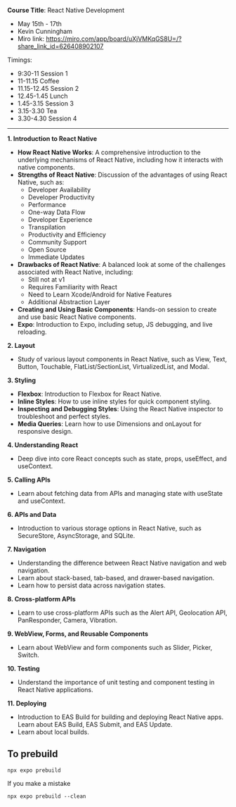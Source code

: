 **Course Title**: React Native Development

- May 15th - 17th
- Kevin Cunningham
- Miro link: https://miro.com/app/board/uXjVMKqGS8U=/?share_link_id=626408902107

Timings:

- 9:30-11 Session 1
- 11-11.15 Coffee
- 11.15-12.45 Session 2
- 12.45-1.45 Lunch
- 1.45-3.15 Session 3
- 3.15-3.30 Tea
- 3.30-4.30 Session 4

---

**1. Introduction to React Native**
   - **How React Native Works**: A comprehensive introduction to the underlying mechanisms of React Native, including how it interacts with native components.
   - **Strengths of React Native**: Discussion of the advantages of using React Native, such as:
     - Developer Availability
     - Developer Productivity
     - Performance
     - One-way Data Flow
     - Developer Experience
     - Transpilation
     - Productivity and Efficiency
     - Community Support
     - Open Source
     - Immediate Updates
   - **Drawbacks of React Native**: A balanced look at some of the challenges associated with React Native, including:
     - Still not at v1
     - Requires Familiarity with React
     - Need to Learn Xcode/Android for Native Features
     - Additional Abstraction Layer
   - **Creating and Using Basic Components**: Hands-on session to create and use basic React Native components.
   - **Expo**: Introduction to Expo, including setup, JS debugging, and live reloading.

**2. Layout**
   - Study of various layout components in React Native, such as View, Text, Button, Touchable, FlatList/SectionList, VirtualizedList, and Modal.

**3. Styling**
   - **Flexbox**: Introduction to Flexbox for React Native.
   - **Inline Styles**: How to use inline styles for quick component styling.
   - **Inspecting and Debugging Styles**: Using the React Native inspector to troubleshoot and perfect styles.
   - **Media Queries**: Learn how to use Dimensions and onLayout for responsive design.

**4. Understanding React**
   - Deep dive into core React concepts such as state, props, useEffect, and useContext.

**5. Calling APIs**
   - Learn about fetching data from APIs and managing state with useState and useContext.

**6. APIs and Data**
   - Introduction to various storage options in React Native, such as SecureStore, AsyncStorage, and SQLite.

**7. Navigation**
   - Understanding the difference between React Native navigation and web navigation.
   - Learn about stack-based, tab-based, and drawer-based navigation.
   - Learn how to persist data across navigation states.

**8. Cross-platform APIs**
   - Learn to use cross-platform APIs such as the Alert API, Geolocation API, PanResponder, Camera, Vibration.

**9. WebView, Forms, and Reusable Components**
   - Learn about WebView and form components such as Slider, Picker, Switch.

**10. Testing**
   - Understand the importance of unit testing and component testing in React Native applications.

**11. Deploying**
   - Introduction to EAS Build for building and deploying React Native apps. Learn about EAS Build, EAS Submit, and EAS Update.
   - Learn about local builds.



## To prebuild

```
npx expo prebuild
```

If you make a mistake

```
npx expo prebuild --clean
```